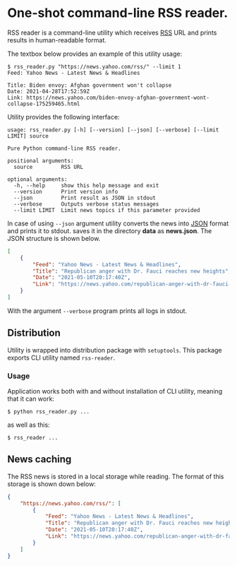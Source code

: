 # One-shot command-line RSS reader.

RSS reader is a command-line utility which receives [RSS](wikipedia.org/wiki/RSS) URL and prints results in human-readable format.

The textbox below provides an example of this utility usage:

```shell
$ rss_reader.py "https://news.yahoo.com/rss/" --limit 1
Feed: Yahoo News - Latest News & Headlines

Title: Biden envoy: Afghan government won't collapse
Date: 2021-04-28T17:52:59Z
Link: https://news.yahoo.com/biden-envoy-afghan-government-wont-collapse-175259465.html

```

Utility provides the following interface:

```shell
usage: rss_reader.py [-h] [--version] [--json] [--verbose] [--limit LIMIT] source

Pure Python command-line RSS reader.

positional arguments:
  source         RSS URL

optional arguments:
  -h, --help     show this help message and exit
  --version      Print version info
  --json         Print result as JSON in stdout
  --verbose      Outputs verbose status messages
  --limit LIMIT  Limit news topics if this parameter provided

```

In case of using `--json` argument utility converts the news into [JSON](https://en.wikipedia.org/wiki/JSON) format and prints it to stdout. saves it in the directory **data** as **news.json**. The JSON structure is shown below.

```json
[
    {
        "Feed": "Yahoo News - Latest News & Headlines",
        "Title": "Republican anger with Dr. Fauci reaches new heights",
        "Date": "2021-05-10T20:17:40Z",
        "Link": "https://news.yahoo.com/republican-anger-with-dr-fauci-reaches-new-heights-201740818.html"
    }
]
```

With the argument `--verbose` program prints all logs in stdout.

## Distribution

Utility is wrapped into distribution package with `setuptools`. This package exports CLI utility named `rss-reader`.

### Usage

Application works both with and without installation of CLI utility, meaning that it can work:

    $ python rss_reader.py ...

as well as this:

    $ rss_reader ...

## News caching

The RSS news is stored in a local storage while reading. The format of this storage is shown down below:

```json
{
    "https://news.yahoo.com/rss/": [
        {
            "Feed": "Yahoo News - Latest News & Headlines",
            "Title": "Republican anger with Dr. Fauci reaches new heights",
            "Date": "2021-05-10T20:17:40Z",
            "Link": "https://news.yahoo.com/republican-anger-with-dr-fauci-reaches-new-heights-201740818.html"
        }
    ]
}
```